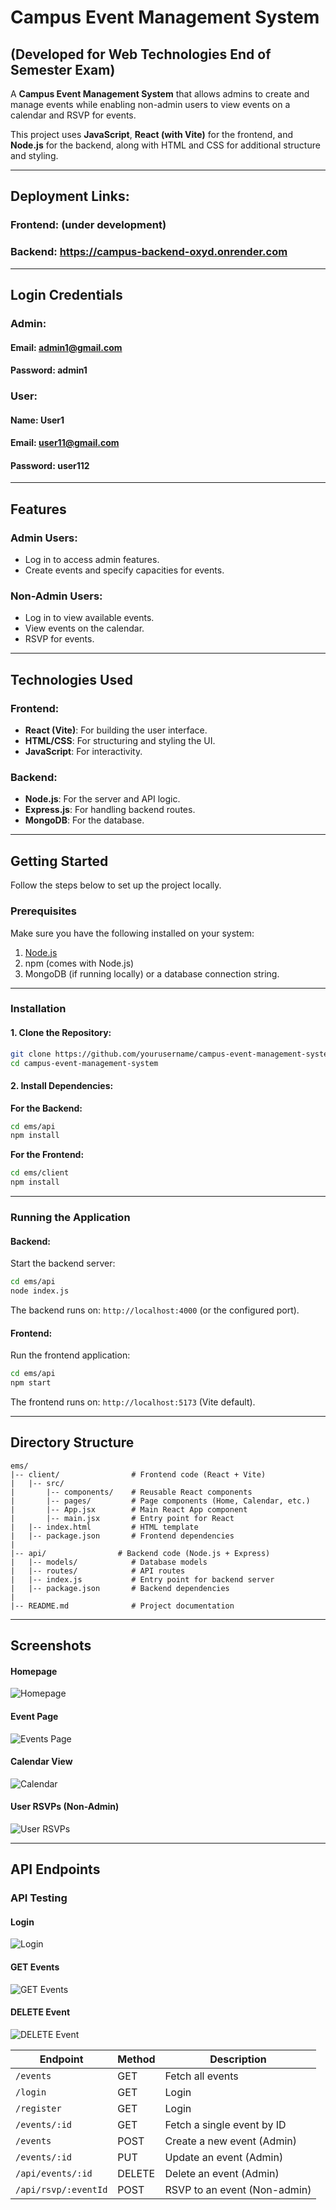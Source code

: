 # Campus Event Management System

## (Developed for Web Technologies End of Semester Exam)

A **Campus Event Management System** that allows admins to create and manage events while enabling non-admin users to view events on a calendar and RSVP for events.

This project uses **JavaScript**, **React (with Vite)** for the frontend, and **Node.js** for the backend, along with HTML and CSS for additional structure and styling.

---
## Deployment Links:
### Frontend: (under development)
### Backend: https://campus-backend-oxyd.onrender.com

---
## Login Credentials
### Admin:
#### Email: admin1@gmail.com
#### Password: admin1

### User:
#### Name: User1
#### Email: user11@gmail.com
#### Password: user112

---

## Features

### Admin Users:
- Log in to access admin features.
- Create events and specify capacities for events.

### Non-Admin Users:
- Log in to view available events.
- View events on the calendar.
- RSVP for events.

---

## Technologies Used

### Frontend:
- **React (Vite)**: For building the user interface.
- **HTML/CSS**: For structuring and styling the UI.
- **JavaScript**: For interactivity.

### Backend:
- **Node.js**: For the server and API logic.
- **Express.js**: For handling backend routes.
- **MongoDB**: For the database.

---

## Getting Started

Follow the steps below to set up the project locally.

### Prerequisites
Make sure you have the following installed on your system:
1. [Node.js](https://nodejs.org/)
2. npm (comes with Node.js)
3. MongoDB (if running locally) or a database connection string.

---

### Installation

#### 1. Clone the Repository:
```bash
git clone https://github.com/yourusername/campus-event-management-system.git
cd campus-event-management-system
```

#### 2. Install Dependencies:

**For the Backend:**
```bash
cd ems/api
npm install
```

**For the Frontend:**
```bash
cd ems/client
npm install
```

---

### Running the Application

#### Backend:
Start the backend server:
```bash
cd ems/api
node index.js
```

The backend runs on: `http://localhost:4000` (or the configured port).

#### Frontend:
Run the frontend application:
```bash
cd ems/api
npm start
```

The frontend runs on: `http://localhost:5173` (Vite default).

---

## Directory Structure
```
ems/
|-- client/                # Frontend code (React + Vite)
|   |-- src/
|       |-- components/    # Reusable React components
|       |-- pages/         # Page components (Home, Calendar, etc.)
|       |-- App.jsx        # Main React App component
|       |-- main.jsx       # Entry point for React
|   |-- index.html         # HTML template
|   |-- package.json       # Frontend dependencies
|
|-- api/                # Backend code (Node.js + Express)
|   |-- models/            # Database models
|   |-- routes/            # API routes
|   |-- index.js           # Entry point for backend server
|   |-- package.json       # Backend dependencies
|
|-- README.md              # Project documentation
```

---

## Screenshots
#### Homepage
![Homepage](./assets/ems-homepage.png)

#### Event Page
![Events Page](./assets/ems-events.png)

#### Calendar View
![Calendar](./assets/ems-calendar.png)

#### User RSVPs (Non-Admin)
![User RSVPs](./assets/ems-user-rsvps.png)

---

## API Endpoints

### API Testing

#### Login
![Login](./assets/api-login.png)

#### GET Events
![GET Events](./assets/api-get-events.png)

#### DELETE Event
![DELETE Event](./assets/api-delete-event.png)




| Endpoint             | Method | Description                    |
|----------------------|--------|--------------------------------|
| `/events`            | GET    | Fetch all events               |
| `/login`             | GET    | Login                          |
| `/register`          | GET    | Login                          |
| `/events/:id`        | GET    | Fetch a single event by ID     |
| `/events`            | POST   | Create a new event (Admin)     |
| `/events/:id`        | PUT    | Update an event (Admin)        |
| `/api/events/:id`    | DELETE | Delete an event (Admin)        |
| `/api/rsvp/:eventId` | POST   | RSVP to an event (Non-admin)   |
